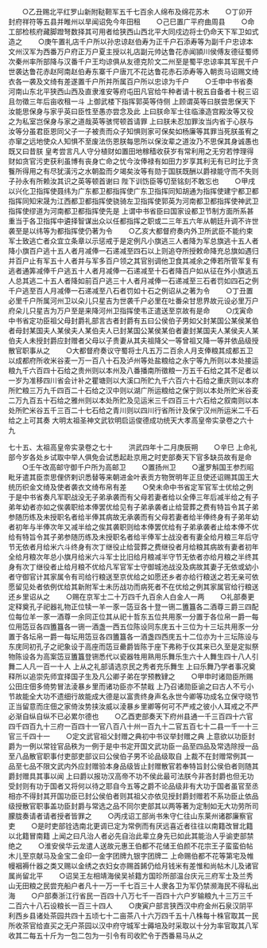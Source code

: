<!-- { "loadSidebar": true } -->
　　○乙丑赐北平红罗山新附鞑靼军五千七百余人绵布及绵花苏木
　　○丁卯开封府祥符等五县并睢州以旱闻诏免今年田租
　　○己巳置广平府曲周县
　　○命工部检核府藏脚蹬弩数择其可用者给狭西山西北平大同戍边将士仍命天下军卫如式造之
　　○庚午置礼店千户所以孙忠谅赵伯寿为正千户石添寿等为副千户忠谅本文州汉军为西番万户府正万户夏主授以礼店副元帅达鲁花赤闻頴川侯傅友德征蜀师次秦州率所部降与汉番千户王均谅俱从友德克阶文二州至是蜀平忠谅率其军民千户世袭达鲁花赤赵阿南赵伯寿东寨千户唐兀不花达鲁花赤石添寿等入朝贡马诏赐文绮衣各一袭及文绮有差遂置千户所并所属百户所以忠谅为千户
　　○壬申中书省奏河南山东北平狭西山西及直隶淮安等府屯田凡官给牛种者请十税五自备者十税三诏且勿徵三年后亩收租一斗  上御武楼下指挥郭英等侍侧  上顾谓英等曰朕尝思保天下汝能思保身与家乎英曰臣性至愚亦尝念及此  上曰朕命军士往临濠造宫殿汝等又役之为私室岂保身与家之道哉英等骇愕顿首请罪  上曰朕未忍加罪汝当内省于心朕与汝等分虽君臣恩同父子一子被责而众子知惧则家可保矣如杨廉等其罪当死朕虽宥之亦窜之远地使众人知惧不至废法伤恩朕每思所以保汝辈之道汝乃不思保其身诚愚也既又曰昔朕  皇考尝言凡人守分植财如置田地稼穑收获岁有常利用之无穷若悖理得财如贪官污吏获利虽博有丧身亡命之忧今汝俸禄有如田力岁享其利无有已时比于贪餮所得用之有尽犹潢污之水朝盈而夕竭矣汝等有勋于国朕既酬以爵禄能守而不失则子孙永有所赖汝其识之英等顿首谢曰  陛下训饬臣等切至铭刻不敢忘也
　　○甲戌以兴化卫指挥使聂纬为广东都卫都指挥使广东卫指挥同知胡通为指挥使建宁都卫都指挥同知宋晟为江西都卫都指挥使骁骑左卫指挥使郭英为河南都卫都指挥使神武卫指挥使缪道为河南都卫都指挥使先是  上谓中书省臣曰国家设都卫节制方面所系甚重当于各卫指挥中遴择智谋出众以任都指挥之职或二三年五六年从朝廷升调不许世袭至是以纬等为都指挥使仍著为令
　　○乙亥大都督府奏内外卫所武臣不能约束军士致逃亡者众宜立条章以示惩戒于是定例凡小旗逃三人者降为军总旗逃十五人者降小旗百户逃十五人者月减俸一石递减至四石以上则追夺所授敕命降充总旗如遇归并百户止有军五十人者并与军多百户领之其官别调他卫食其减余之俸若所管军复有逃者通筭减俸千户逃五十人者月减俸一石递减至十石者降百户如从征在外小旗逃五人总其逃二十五人者降如前百户逃三十人者月减俸一石递减至三石者罚如四石之例千户逃至百人月减俸一石递减至八石者罚如十石之例诏从之著为令
　　○丁丑置必里千户所属河州卫以朵儿只星吉为世袭千户必里在吐番朵甘思界故元设必里万户府朵儿只星吉为万户至是来降河州卫指挥使韦正遣送至京故有是命
　　○戊寅命中书省定功臣祖父母封爵礼部言古者封爵有五曰公侯伯子男如父封某国公某侯某伯者母封某国夫人某侯夫人某伯夫人已封某国公某侯某伯者妻封某国夫人某侯夫人某伯夫人未授封爵应封赠者父母以子贵妻从其夫祖降父一等曾祖又降一等并依品级授散官职事从之
　　○大都督府奏议守蜀将士凡五万二百余人月支俸粮其成都五卫以成都府所收米谷麦一万一百八十石及泸州等处盐粮给之永宁等九所则以本处接运粮九千六百四十石给之贵州则以本州及八番播南所徵粮一万五千石给之其不足者以一岁为准移四川省会计补之瞿塘则以大溪口所贮九千六百六十石给之重庆则以本府所贮粮三万九千四百二十石给之汉中则以湖广所运粮给之保宁则以本处所贮米谷麦二万九百五十石给之雅州则以本处所贮及见运米三千四百三十六石给之叙南则以本处所贮米谷五千三百二十七石给之青川则以四川行省所计及保宁汉州所运米二千石给之上可其奏
大明太祖圣神文武钦明启运俊德成功统天大孝高皇帝实录卷之六十九


七十五、太祖高皇帝实录卷之七十
　　洪武四年十二月庚辰朔
　　○辛巳  上命礼部今岁各处乡试取中举人俱免会试悉起赴京用之时吏部奏天下官多缺员故有是命
　　○壬午改高邮守御千户所为高邮卫
　　○置扬州卫
　　○暹罗斛国王参烈昭毗牙遣其臣柰思俚侪剌识悉替等来朝进金叶表贡方物贺明年正旦使还诏赐其国王大统历织金文绮及使者袭衣文绮布帛有差
　　○癸未命中书省定军官军士优给之例于是中书省奏凡军职战没无子弟承袭而有父母若妻者给以全俸三年后减半给之有子弟年幼者亦如之俟袭职给本俸罢优给见有子弟承袭者止给营葬之费有特旨令其子弟参随历练及未授职名者给半俸其病故无承袭而有父母若妻者给半俸终身有子弟年幼者初年与半俸次年又减半给之俟其袭职则给本俸罢优给有子弟承袭者止给本俸不优给有特旨令其子弟参随历练及未授职名者给半俸军士战没者有妻全给月粮三年后守节无依者月给米六斗终身有次丁继役止给营葬之费继役者月给粮其病故有妻者初年全给月粮次年总小旗月给米六斗军士比旧给月粮减半守节无依者亦给月粮之半终其身有次丁继役者止给月粮不优给凡军官军士守御城池战没及病故其妻子无依或幼小者守御官计其家属令有司给行粮送至京优给之如愿还乡者亦给行粮送之若无亲可依愿留见处者依例优给其新附军士未历战功而病死者不在优给之例其家属官给行粮送还乡里诏从之
　　○赐在京军士二十万四千九百余人白金人一两
　　○礼部奏更定释奠孔子祀器礼物正位犊一羊一豕一笾豆各十登一铏二簠簋各二酒尊三爵三四配位每位羊一豕一酒尊一余同正位其从祀十哲东五位共用豕一分置于各位帛一爵一每位用笾豆各四簠簋各一铏一酒盏一西五位陈设同东庑五十三位为十三坛共用豕一分置于各坛帛一爵一每坛用笾豆各四簠簋各一酒盏四西庑五十二位亦为十三坛陈设与东庑同初孔子之祀象设于高座而笾豆罍爵皆陈于座下弗称于仪其来已久至是定拟祭物陈设各为高案笾豆簠簋登铏悉代以瓷器牲用熟用乐舞乐生六十人舞生四十八人引舞二人凡一百一十人  上从之礼部请选京民之秀者充乐舞生  上曰乐舞乃学者事况奠释所以追崇先师宜择国子生及凡公卿子弟在学预教肄之
　　○甲申时诸勋臣所赐公田庄佃多倚势冒法淩暴乡里而诸功臣亦不禁戢  上乃召诸勋臣谕之曰古人不亏小节故能全大功不遗细行故能成大德是以富贵终身声名永世今卿等功成名立保守晓节正当留意而庄佃之家倚汝势挟汝威以淩暴乡里卿等何可不严戒之彼小人耳戒之不严必渐自纵自纵不已必累尔德也
　　○乙酉吏部奏天下府州县通一千三百四十六官四千四百九十三府一百四十一官八百八十州一百九十二官五百七十二县一千一十三官三千四十一
　　○定文武官祖父封赠之典初中书议举封赠之典  上意欲以功臣封爵为一例以常铨官品秩为一例于是中书定开国文武功臣一品至四品及常选除授一品至八品散官职事付吏部吏部议曰公侯伯子男不论品级取自  上裁不在封赠常例其一品至七品不限文武内外应封赠验本身品级皆止封赠散官若奉特旨封公侯伯者则随其爵封赠具其事以闻  上曰爵以报功汉高帝不功不侯此最可法朕今非吝封爵也但无功受封则有功于国者又将何以待之耶自今五等之爵不论品级非有大功于国者虽官至丞相亦不得封其开国功臣已封公侯伯者则其祖父亦依见授封爵封赠若不系功臣止依品级授散官职事盖功臣封爵与常选之品不同尔吏部其以两等著为定制如无大功劳所司朦胧奏请者请者授者皆罪之
　　○丙戌诏工部尚书朱守仁往山东莱州诸郡廉察官吏
　　○是时吏部铨选南北更调已定为常例而有厌远喜近者往往以南籍改冒北籍以北籍冒南籍  上闻之曰凡治人者必先自治此辈立身先已如此其能治人乎谕吏部禁绝之
　　○淮安侯华云龙遣人送故元惠王伯都不花储王伯颜不花宗王子蛮蛮伯帖木儿至京献马及金宝二金印一金字团牌九银字团牌二  上命赐伯都不花等第宅及帷幔裀褥什器之类又赐以金绣之衣妇女亦赐首餙仍给月钱米有差惟和尚帖木儿及诸官属尚留北平
　　○诏吴王左相靖海侯吴祯籍方国珍所部温台庆元三府军士及兰秀山无田粮之民尝充船户者凡十一万一千七百三十人隶各卫为军仍禁濒海民不得私出海
　　○户部奏浙江行省民一百四十八万七千一百四十六户岁输粮九十三万三千二百六十八石设粮长一百三十四人
　　○庚寅户部言狭西汉中府金州石泉汉阴平利西乡县诸处茶园共四十五顷七十二亩茶八十六万四千五十八株每十株官取其一民所收茶官给直买之无户茶园以汉中府守城军士薅培及时采取以十分为率官取其八军收其二每五十斤为一包二包为一引令有司收贮令于西番易马从之
